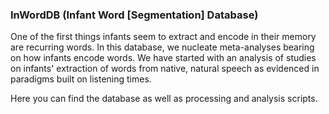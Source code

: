 ### InWordDB (Infant Word [Segmentation] Database)

One of the first things infants seem to extract and encode in their memory are recurring words. In this database, we nucleate meta-analyses bearing on how infants encode words. We have started with an analysis of studies on infants' extraction of words from native, natural speech as evidenced in paradigms built on listening times. 

Here you can find the database as well as processing and analysis scripts.
